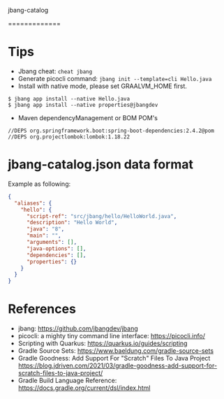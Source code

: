 jbang-catalog

=============

# Tips

* Jbang cheat: `cheat jbang`
* Generate picocli command: `jbang init --template=cli Hello.java`
* Install with native mode, please set GRAALVM_HOME first.

```
$ jbang app install --native Hello.java
$ jbang app install --native properties@jbangdev
```

* Maven dependencyManagement or BOM POM's

```
//DEPS org.springframework.boot:spring-boot-dependencies:2.4.2@pom
//DEPS org.projectlombok:lombok:1.18.22
```

# jbang-catalog.json data format
   
Example as following: 
```json
{
  "aliases": {
    "hello": {
      "script-ref": "src/jbang/hello/HelloWorld.java",
      "description": "Hello World",
      "java": "8",
      "main": "",
      "arguments": [],
      "java-options": [],
      "dependencies": [],
      "properties": {}
    }
  }
}
```

# References

* jbang: https://github.com/jbangdev/jbang
* picocli: a mighty tiny command line interface: https://picocli.info/
* Scripting with Quarkus: https://quarkus.io/guides/scripting
* Gradle Source Sets: https://www.baeldung.com/gradle-source-sets
* Gradle Goodness: Add Support For "Scratch" Files To Java Project https://blog.jdriven.com/2021/03/gradle-goodness-add-support-for-scratch-files-to-java-project/
* Gradle Build Language Reference: https://docs.gradle.org/current/dsl/index.html
